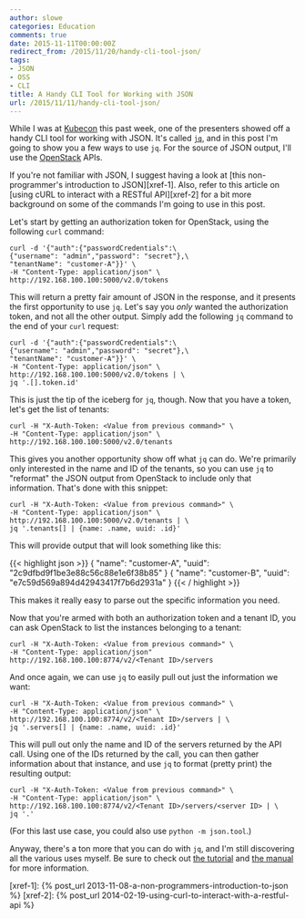 ```yaml
---
author: slowe
categories: Education
comments: true
date: 2015-11-11T00:00:00Z
redirect_from: /2015/11/20/handy-cli-tool-json/
tags:
- JSON
- OSS
- CLI
title: A Handy CLI Tool for Working with JSON
url: /2015/11/11/handy-cli-tool-json/
---
```


While I was at [Kubecon][link-2] this past week, one of the presenters showed off a handy CLI tool for working with JSON. It's called [`jq`][link-1], and in this post I'm going to show you a few ways to use `jq`. For the source of JSON output, I'll use the [OpenStack][link-3] APIs.

If you're not familiar with JSON, I suggest having a look at [this non-programmer's introduction to JSON][xref-1]. Also, refer to this article on [using cURL to interact with a RESTful API][xref-2] for a bit more background on some of the commands I'm going to use in this post.

Let's start by getting an authorization token for OpenStack, using the following `curl` command:

    curl -d '{"auth":{"passwordCredentials":\
    {"username": "admin","password": "secret"},\
    "tenantName": "customer-A"}}' \
    -H "Content-Type: application/json" \
    http://192.168.100.100:5000/v2.0/tokens

This will return a pretty fair amount of JSON in the response, and it presents the first opportunity to use `jq`. Let's say you _only_ wanted the authorization token, and not all the other output. Simply add the following `jq` command to the end of your `curl` request:

    curl -d '{"auth":{"passwordCredentials":\
    {"username": "admin","password": "secret"},\
    "tenantName": "customer-A"}}' \
    -H "Content-Type: application/json" \
    http://192.168.100.100:5000/v2.0/tokens | \
    jq '.[].token.id'

This is just the tip of the iceberg for `jq`, though. Now that you have a token, let's get the list of tenants:

    curl -H "X-Auth-Token: <Value from previous command>" \
    -H "Content-Type: application/json" \
    http://192.168.100.100:5000/v2.0/tenants

This gives you another opportunity show off what `jq` can do. We're primarily only interested in the name and ID of the tenants, so you can use `jq` to "reformat" the JSON output from OpenStack to include only that information. That's done with this snippet:

    curl -H "X-Auth-Token: <Value from previous command>" \
    -H "Content-Type: application/json" \
    http://192.168.100.100:5000/v2.0/tenants | \
    jq '.tenants[] | {name: .name, uuid: .id}'

This will provide output that will look something like this:

{{< highlight json >}}
{
  "name": "customer-A",
  "uuid": "2c9dfbd9f1be3e88c56c88e1e6f38b85"
}
{
  "name": "customer-B",
  "uuid": "e7c59d569a894d42943417f7b6d2931a"
}
{{< / highlight >}}

This makes it really easy to parse out the specific information you need.

Now that you're armed with both an authorization token and a tenant ID, you can ask OpenStack to list the instances belonging to a tenant:

    curl -H "X-Auth-Token: <Value from previous command>" \
    -H "Content-Type: application/json"
    http://192.168.100.100:8774/v2/<Tenant ID>/servers

And once again, we can use `jq` to easily pull out just the information we want:

    curl -H "X-Auth-Token: <Value from previous command>" \
    -H "Content-Type: application/json" \
    http://192.168.100.100:8774/v2/<Tenant ID>/servers | \
    jq '.servers[] | {name: .name, uuid: .id}'

This will pull out only the name and ID of the servers returned by the API call. Using one of the IDs returned by the call, you can then gather information about that instance, and use `jq` to format (pretty print) the resulting output:

    curl -H "X-Auth-Token: <Value from previous command>" \
    -H "Content-Type: application/json" \
    http://192.168.100.100:8774/v2/<Tenant ID>/servers/<server ID> | \
    jq '.'

(For this last use case, you could also use `python -m json.tool`.)

Anyway, there's a ton more that you can do with `jq`, and I'm still discovering all the various uses myself. Be sure to check out [the tutorial][link-4] and [the manual][link-5] for more information.



[link-1]: https://stedolan.github.io/jq/
[link-2]: https://kubecon.io
[link-3]: http://www.openstack.org/
[link-4]: https://stedolan.github.io/jq/tutorial/
[link-5]: https://stedolan.github.io/jq/manual/
[xref-1]: {% post_url 2013-11-08-a-non-programmers-introduction-to-json %}
[xref-2]: {% post_url 2014-02-19-using-curl-to-interact-with-a-restful-api %}
